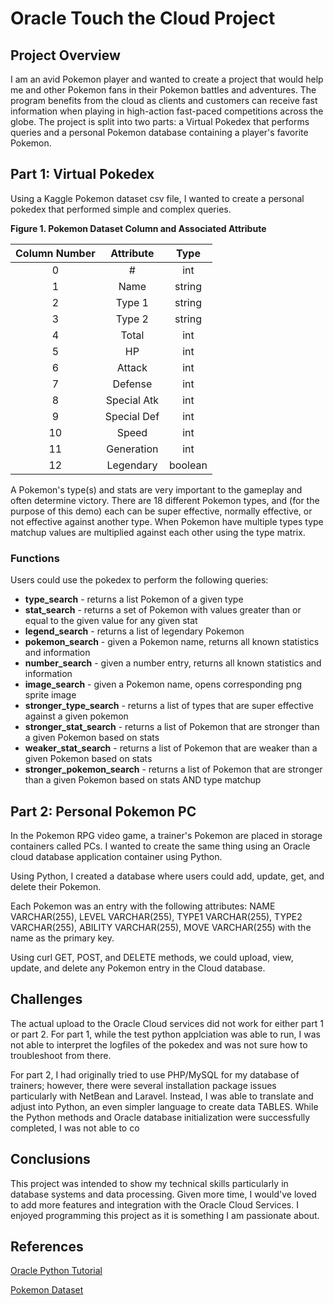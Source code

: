 # Oracle Touch the Cloud Project

## Project Overview
I am an avid Pokemon player and wanted to create a project that would help me and other Pokemon fans in their Pokemon battles and adventures. The program benefits from the cloud as clients and customers can receive fast information when playing in high-action fast-paced competitions across the globe. The project is split into two parts: a Virtual Pokedex that performs queries and a personal Pokemon database containing a player's favorite Pokemon.

## Part 1: Virtual Pokedex

Using a Kaggle Pokemon dataset csv file, I wanted to create a personal pokedex that performed simple and complex queries. 

**Figure 1. Pokemon Dataset Column and Associated Attribute**

| Column Number     | Attribute  | Type | 
| :-------------: |:-------------:| :-------------: |
| 0  | # | int |
| 1 | Name  |  string |
| 2 | Type 1| string |
|3 | Type 2| string |
|4 | Total| int |
|5 | HP| int |
|6 | Attack| int |
|7 | Defense| int |
|8 | Special Atk| int|
|9 | Special Def| int|
|10| Speed| int|
|11| Generation| int |
|12| Legendary| boolean |

A Pokemon's type(s) and stats are very important to the gameplay and often determine victory. There are 18 different Pokemon types, and (for the purpose of this demo) each can be super effective, normally effective, or not effective against another type. When Pokemon have multiple types type matchup values are multiplied against each other using the type matrix.

### Functions

Users could use the pokedex to perform the following queries: 
* **type_search** - returns a list Pokemon of a given type
* **stat_search** - returns a set of Pokemon with values greater than or equal to the given value for any given stat
* **legend_search** - returns a list of legendary Pokemon
* **pokemon_search** - given a Pokemon name, returns all known statistics and information
* **number_search** - given a number entry, returns all known statistics and information
* **image_search** - given a Pokemon name, opens corresponding png sprite image
* **stronger_type_search** - returns a list of types that are super effective against a given pokemon
* **stronger_stat_search** - returns a list of Pokemon that are stronger than a given Pokemon based on stats
* **weaker_stat_search** - returns a list of Pokemon that are weaker than a given Pokemon based on stats
* **stronger_pokemon_search** - returns a list of Pokemon that are stronger than a given Pokemon based on stats AND type matchup

## Part 2: Personal Pokemon PC

In the Pokemon RPG video game, a trainer's Pokemon are placed in storage containers called PCs. I wanted to create the same thing using an Oracle cloud database application container using Python. 

Using Python, I created a database where users could add, update, get, and delete their Pokemon. 

Each Pokemon was an entry with the following attributes: 
	NAME VARCHAR(255),
    LEVEL VARCHAR(255),
	TYPE1 VARCHAR(255),
	TYPE2 VARCHAR(255),
	ABILITY VARCHAR(255),
	MOVE VARCHAR(255)
with the name as the primary key.

Using curl GET, POST, and DELETE methods, we could upload, view, update, and delete any Pokemon entry in the Cloud database.

## Challenges
The actual upload to the Oracle Cloud services did not work for either part 1 or part 2.
For part 1, while the test python applciation was able to run, I was not able to interpret the logfiles of the pokedex and was not sure how to troubleshoot from there. 

For part 2, I had originally tried to use PHP/MySQL for my database of trainers; however, there were several installation package issues particularly with NetBean and Laravel. Instead, I was able to translate and adjust into Python, an even simpler language to create data TABLES. While the Python methods and Oracle database initialization were successfully completed, I was not able to co

## Conclusions
This project was intended to show my technical skills particularly in database systems and data processing. Given more time, I would've loved to add more features and integration with the Oracle Cloud Services. I enjoyed programming this project as it is something I am passionate about. 

## References
[Oracle Python Tutorial](https://docs.oracle.com/en/cloud/paas/app-container-cloud/create-sample-python-applications.html)

[Pokemon Dataset](https://www.kaggle.com/abcsds/pokemon)



